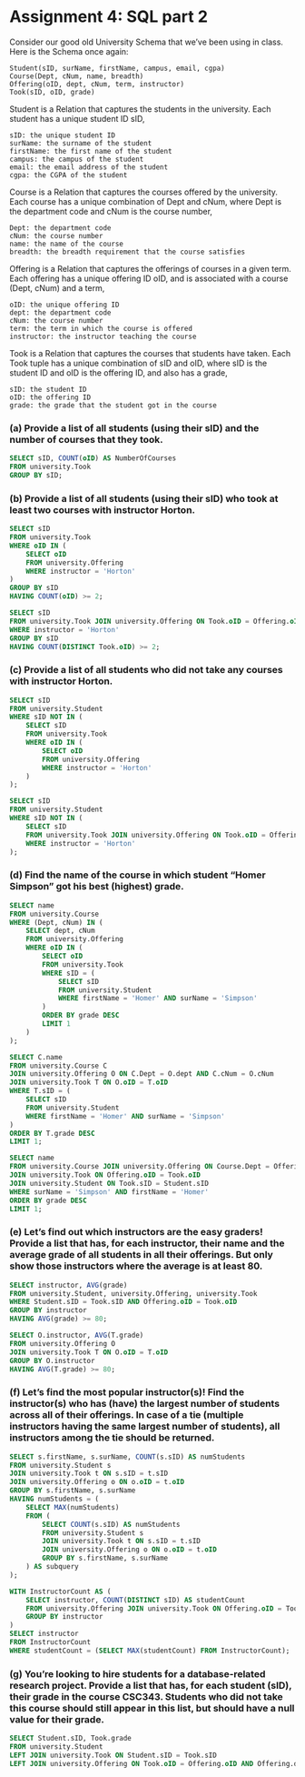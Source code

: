 # Assignment 4: SQL part 2

Consider our good old University Schema that we’ve been using in class. Here is the Schema once again:

    Student(sID, surName, firstName, campus, email, cgpa)
    Course(Dept, cNum, name, breadth)
    Offering(oID, dept, cNum, term, instructor)
    Took(sID, oID, grade)

Student is a Relation that captures the students in the university. Each student has a unique student ID sID,

    sID: the unique student ID
    surName: the surname of the student
    firstName: the first name of the student
    campus: the campus of the student
    email: the email address of the student
    cgpa: the CGPA of the student

Course is a Relation that captures the courses offered by the university. Each course has a unique combination of Dept and cNum, where Dept is the department code and cNum is the course number,

    Dept: the department code
    cNum: the course number
    name: the name of the course
    breadth: the breadth requirement that the course satisfies

Offering is a Relation that captures the offerings of courses in a given term. Each offering has a unique offering ID oID, and is associated with a course (Dept, cNum) and a term,

    oID: the unique offering ID
    dept: the department code
    cNum: the course number
    term: the term in which the course is offered
    instructor: the instructor teaching the course

Took is a Relation that captures the courses that students have taken. Each Took tuple has a unique combination of sID and oID, where sID is the student ID and oID is the offering ID, and also has a grade,

    sID: the student ID
    oID: the offering ID
    grade: the grade that the student got in the course

### (a) Provide a list of all students (using their sID) and the number of courses that they took.

```sql
SELECT sID, COUNT(oID) AS NumberOfCourses
FROM university.Took
GROUP BY sID;
```

### (b) Provide a list of all students (using their sID) who took at least two courses with instructor Horton.

```sql
SELECT sID
FROM university.Took
WHERE oID IN (
    SELECT oID
    FROM university.Offering
    WHERE instructor = 'Horton'
)
GROUP BY sID
HAVING COUNT(oID) >= 2;
```

```sql
SELECT sID
FROM university.Took JOIN university.Offering ON Took.oID = Offering.oID
WHERE instructor = 'Horton'
GROUP BY sID
HAVING COUNT(DISTINCT Took.oID) >= 2;
```

### (c) Provide a list of all students who did not take any courses with instructor Horton.

```sql
SELECT sID
FROM university.Student
WHERE sID NOT IN (
    SELECT sID
    FROM university.Took
    WHERE oID IN (
        SELECT oID
        FROM university.Offering
        WHERE instructor = 'Horton'
    )
);
```

```sql
SELECT sID
FROM university.Student
WHERE sID NOT IN (
    SELECT sID
    FROM university.Took JOIN university.Offering ON Took.oID = Offering.oID
    WHERE instructor = 'Horton'
);
```

### (d) Find the name of the course in which student “Homer Simpson” got his best (highest) grade.

```sql
SELECT name
FROM university.Course
WHERE (Dept, cNum) IN (
    SELECT dept, cNum
    FROM university.Offering
    WHERE oID IN (
        SELECT oID
        FROM university.Took
        WHERE sID = (
            SELECT sID
            FROM university.Student
            WHERE firstName = 'Homer' AND surName = 'Simpson'
        )
        ORDER BY grade DESC
        LIMIT 1
    )
);

```

```sql
SELECT C.name
FROM university.Course C
JOIN university.Offering O ON C.Dept = O.dept AND C.cNum = O.cNum
JOIN university.Took T ON O.oID = T.oID
WHERE T.sID = (
    SELECT sID
    FROM university.Student
    WHERE firstName = 'Homer' AND surName = 'Simpson'
)
ORDER BY T.grade DESC
LIMIT 1;

```

```sql
SELECT name
FROM university.Course JOIN university.Offering ON Course.Dept = Offering.dept AND Course.cNum = Offering.cNum
JOIN university.Took ON Offering.oID = Took.oID
JOIN university.Student ON Took.sID = Student.sID
WHERE surName = 'Simpson' AND firstName = 'Homer'
ORDER BY grade DESC
LIMIT 1;
```

### (e) Let’s find out which instructors are the easy graders! Provide a list that has, for each instructor, their name and the average grade of all students in all their offerings. But only show those instructors where the average is at least 80.

```sql
SELECT instructor, AVG(grade)
FROM university.Student, university.Offering, university.Took
WHERE Student.sID = Took.sID AND Offering.oID = Took.oID
GROUP BY instructor
HAVING AVG(grade) >= 80;
```

```sql
SELECT O.instructor, AVG(T.grade)
FROM university.Offering O
JOIN university.Took T ON O.oID = T.oID
GROUP BY O.instructor
HAVING AVG(T.grade) >= 80;


```

### (f) Let’s find the most popular instructor(s)! Find the instructor(s) who has (have) the largest number of students across all of their offerings. In case of a tie (multiple instructors having the same largest number of students), all instructors among the tie should be returned.

```sql
SELECT s.firstName, s.surName, COUNT(s.sID) AS numStudents
FROM university.Student s
JOIN university.Took t ON s.sID = t.sID
JOIN university.Offering o ON o.oID = t.oID
GROUP BY s.firstName, s.surName
HAVING numStudents = (
    SELECT MAX(numStudents)
    FROM (
        SELECT COUNT(s.sID) AS numStudents
        FROM university.Student s
        JOIN university.Took t ON s.sID = t.sID
        JOIN university.Offering o ON o.oID = t.oID
        GROUP BY s.firstName, s.surName
    ) AS subquery
);
```

```sql
WITH InstructorCount AS (
    SELECT instructor, COUNT(DISTINCT sID) AS studentCount
    FROM university.Offering JOIN university.Took ON Offering.oID = Took.oID
    GROUP BY instructor
)
SELECT instructor
FROM InstructorCount
WHERE studentCount = (SELECT MAX(studentCount) FROM InstructorCount);
```

### (g) You’re looking to hire students for a database-related research project. Provide a list that has, for each student (sID), their grade in the course CSC343. Students who did not take this course should still appear in this list, but should have a null value for their grade.

```sql
SELECT Student.sID, Took.grade
FROM university.Student
LEFT JOIN university.Took ON Student.sID = Took.sID
LEFT JOIN university.Offering ON Took.oID = Offering.oID AND Offering.dept = 'CSC' AND Offering.cNum = '343';
```
